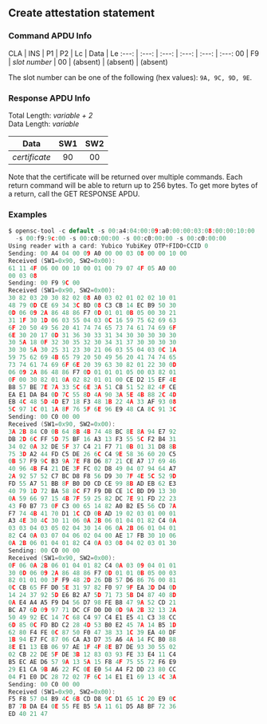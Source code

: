 <!-- Copyright 2021 Yubico AB

Licensed under the Apache License, Version 2.0 (the "License");
you may not use this file except in compliance with the License.
You may obtain a copy of the License at

    http://www.apache.org/licenses/LICENSE-2.0

Unless required by applicable law or agreed to in writing, software
distributed under the License is distributed on an "AS IS" BASIS,
WITHOUT WARRANTIES OR CONDITIONS OF ANY KIND, either express or implied.
See the License for the specific language governing permissions and
limitations under the License. -->


## Create attestation statement

### Command APDU Info

CLA | INS | P1 | P2 | Lc | Data | Le
:---: | :---: | :---: | :---: | :---: | :---:
00 | F9 | *slot number* | 00 | (absent) | (absent) | (absent)

The slot number can be one of the following (hex values): `9A, 9C, 9D, 9E`.

### Response APDU Info

Total Length: *variable + 2*\
Data Length: *variable*

Data | SW1 | SW2
:---: | :---: | :---:
*certificate* | 90 | 00

Note that the certificate will be returned over multiple commands. Each return command
will be able to return up to 256 bytes. To get more bytes of a return, call the GET
RESPONSE APDU.

### Examples

```C
$ opensc-tool -c default -s 00:a4:04:00:09:a0:00:00:03:08:00:00:10:00
  -s 00:f9:9c:00 -s 00:c0:00:00 -s 00:c0:00:00 -s 00:c0:00:00
Using reader with a card: Yubico YubiKey OTP+FIDO+CCID 0
Sending: 00 A4 04 00 09 A0 00 00 03 08 00 00 10 00
Received (SW1=0x90, SW2=0x00):
61 11 4F 06 00 00 10 00 01 00 79 07 4F 05 A0 00
00 03 08
Sending: 00 F9 9C 00
Received (SW1=0x90, SW2=0x00):
30 82 03 20 30 82 02 08 A0 03 02 01 02 02 10 01
48 79 0D CE 69 34 3C BD 08 C3 CB 14 EC B9 50 30
0D 06 09 2A 86 48 86 F7 0D 01 01 0B 05 00 30 21
31 1F 30 1D 06 03 55 04 03 0C 16 59 75 62 69 63
6F 20 50 49 56 20 41 74 74 65 73 74 61 74 69 6F
6E 30 20 17 0D 31 36 30 33 31 34 30 30 30 30 30
30 5A 18 0F 32 30 35 32 30 34 31 37 30 30 30 30
30 30 5A 30 25 31 23 30 21 06 03 55 04 03 0C 1A
59 75 62 69 4B 65 79 20 50 49 56 20 41 74 74 65
73 74 61 74 69 6F 6E 20 39 63 30 82 01 22 30 0D
06 09 2A 86 48 86 F7 0D 01 01 01 05 00 03 82 01
0F 00 30 82 01 0A 02 82 01 01 00 CE D2 15 EF 4E
B8 57 BE 7E 7A 33 5C 6E 3A 51 C8 51 52 82 4F CE
EA E1 DA B4 0D 7C 55 8D 4A 90 3A 5E 4B 88 2C 4D
EB 4C 48 5D 4D E7 18 F3 48 1B 22 4A 33 AF 93 08
5C 97 1C 01 1A 8F 76 5F 6E 96 E9 48 CA 8C 91 3C
Sending: 00 C0 00 00
Received (SW1=0x90, SW2=0x00):
3A 2B 84 C0 0B 64 8B 4B 74 48 BC 8E 8A 94 E7 92
DB 2D 6C FF 5D 75 BF 16 A3 13 F3 55 5C F2 B4 31
34 02 0A 32 DE 5F 37 C4 21 F7 71 0B 01 31 D8 8B
75 3D A2 44 FD C5 DE 26 6C C4 9E 58 36 60 20 C5
0B 57 F9 9C B3 9A 7E F8 D6 87 21 CE A7 17 69 46
40 96 4B F4 21 DE 3F FC 02 D8 49 04 07 94 64 A7
2A 92 57 52 C7 BC D8 F8 56 D9 30 7F 4E 5C 52 9D
FD 55 A7 51 BB 8F B0 D0 CD CE 99 8B AD EB 62 E3
40 79 1D 72 BA 58 8C F7 F9 DB CE 1C BD D9 13 30
0A 59 66 97 15 4B 7F 59 25 82 DC 7E 91 FD 22 23
43 F0 B7 73 0F C3 00 65 14 82 A0 B2 E5 56 CD 7A
F7 74 4B 41 70 D1 1C CD 0B AD 19 02 03 01 00 01
A3 4E 30 4C 30 11 06 0A 2B 06 01 04 01 82 C4 0A
03 03 04 03 05 02 04 30 14 06 0A 2B 06 01 04 01
82 C4 0A 03 07 04 06 02 04 00 AE 17 FB 30 10 06
0A 2B 06 01 04 01 82 C4 0A 03 08 04 02 03 01 30
Sending: 00 C0 00 00
Received (SW1=0x90, SW2=0x00):
0F 06 0A 2B 06 01 04 01 82 C4 0A 03 09 04 01 01
30 0D 06 09 2A 86 48 86 F7 0D 01 01 0B 05 00 03
82 01 01 00 3F F9 48 2D 26 DB 57 D6 86 76 00 81
0C CB 65 FF D0 5E 31 97 82 F0 97 9F EA 3D D4 0D
14 24 37 92 5D E6 B2 A7 5D 71 73 5B D4 87 40 8D
0A E4 A4 A5 F9 D4 56 D7 98 FE B8 47 9A 52 CD 21
BC A7 6D 09 97 71 DC CF D0 D0 0D 9A 2B 32 13 2A
50 49 92 EC 14 7C 68 C4 97 C4 E1 E5 41 C3 38 CC
6D 85 0C FD BD C2 28 4D 53 B0 E2 45 7A 14 B5 1D
62 80 F4 FE 0C 87 50 F0 47 38 33 1C 39 EA 40 DF
1B 94 E7 FC 87 06 CA A3 D7 35 A6 4A 14 FC B0 88
8E E1 13 EB 06 97 AE 1F 4F 8E B7 DE 93 30 55 02
02 CB 22 DE 5F DE 3B 12 83 03 93 FE 33 E4 11 C4
B5 EC AE D6 57 9A 13 5A 15 F8 4F 75 55 72 F6 E9
29 E1 CA 9B A6 22 FC 0E E0 54 A4 F2 DD 23 80 CC
04 F1 E0 DC 28 72 02 7F 6C 14 E1 E1 69 13 4C 3A
Sending: 00 C0 00 00
Received (SW1=0x90, SW2=0x00):
F5 F8 57 04 B9 4C 6B CD D8 9C D1 65 1C 20 E9 0C
B7 7B DA E4 0E 55 FE B5 5A 11 61 D5 A8 BF 72 36
ED 40 21 47
```

